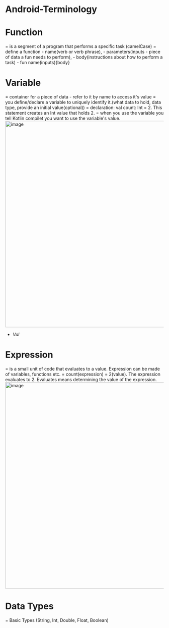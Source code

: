 # Android-Terminology

# Function
= is a segment of a program that performs a specific task (camelCase)
= define a function - name(verb or verb phrase), 
                    - parameters(inputs - piece of data a fun needs to perform), 
                    - body(instructions about how to perform a task) 
                    - fun name(inputs){body}

# Variable
= container for a piece of data - refer to it by name to access it's value
= you define/declare a variable to uniquely identify it.(what data to hold, data type, provide an initial value(optional))
= declaration: val count: Int = 2. This statement creates an Int value that holds 2.
= when you use the variable you tell Kotlin compilet you want to use the variable's value.
<img width="654" alt="image" src="https://github.com/lauravoineag/Android-Terminology/assets/77536595/bea41c4a-3da3-4d08-8d48-1f7442379996">
- *Val* 


# Expression
= is a small unit of code that evaluates to a value. Expression can be made of variables, functions etc. 
=  count(expression) = 2(value). The expression evaluates to 2. Evaluates means determining the value of the expression.  
<img width="654" alt="image" src="https://github.com/lauravoineag/Android-Terminology/assets/77536595/8d9ecae6-8980-462b-86f4-37d2b3cb716f">


# Data Types
= Basic Types (String, Int, Double, Float, Boolean)



